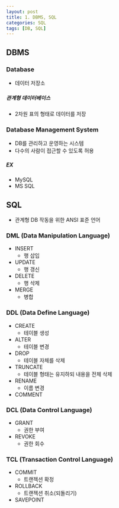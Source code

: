 ```yaml
---
layout: post
title: 1. DBMS, SQL
categories: SQL
tags: [DB, SQL]
---
```



## DBMS

### Database
- 데이터 저장소
##### 관계형 데이터베이스
- 2차원 표의 형태로 데이터를 저장

### Database Management System
- DB를 관리하고 운영하는 시스템
- 다수의 사람이 접근할 수 있도록 허용
##### EX
- MySQL
- MS SQL

## SQL
- 관계형 DB 작동을 위한 ANSI 표준 언어

### DML (Data Manipulation Language)
- INSERT
  - 행 삽입
- UPDATE
  - 행 갱신
- DELETE
  - 행 삭제
- MERGE
  - 병합

### DDL (Data Define Language)
- CREATE
  - 테이블 생성
- ALTER
  - 테이블 변경
- DROP
  - 테이블 자체를 삭제
- TRUNCATE
  - 테이블 형태는 유지하되 내용을 전체 삭제
- RENAME
  - 이름 변경
- COMMENT

### DCL (Data Control Language)
- GRANT
  - 권한 부여
- REVOKE
  - 권한 회수

### TCL (Transaction Control Language)
- COMMIT
  - 트랜젝션 확정
- ROLLBACK
  - 트랜젝션 취소(되돌리기)
- SAVEPOINT

